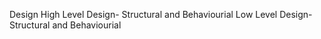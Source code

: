 Design
High Level Design- Structural and Behaviourial 
Low Level Design-Structural and Behaviourial 

